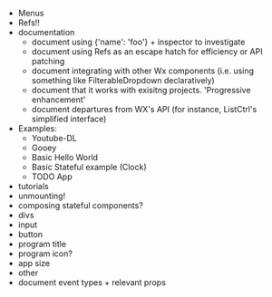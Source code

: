 * Menus
* Refs!!
* documentation
    * document using {'name': 'foo'} + inspector to investigate
    * document using Refs as an escape hatch for efficiency or API patching 
    * document integrating with other Wx components (i.e. using something like FilterableDropdown declaratively)
    * document that it works with exisitng projects. 'Progressive enhancement'
    * document departures from WX's API (for instance, ListCtrl's simplified interface)
* Examples: 
    * Youtube-DL 
    * Gooey 
    * Basic Hello World
    * Basic Stateful example (Clock) 
    * TODO App 
* tutorials
* unmounting! 
* composing stateful components?
* divs 
* input 
* button 
* program title 
* program icon? 
* app size 
* other
* document event types + relevant props
